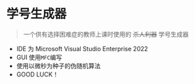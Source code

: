 # 学号生成器
> 一个供有选择困难症的教师上课时使用的 ~~杀人利器~~ 学号生成器

 * IDE 为 Microsoft Visual Studio Enterprise 2022
 * GUI 使用`MFC`编写
 * 使用以微秒为种子的伪随机算法
 * GOOD LUCK！
